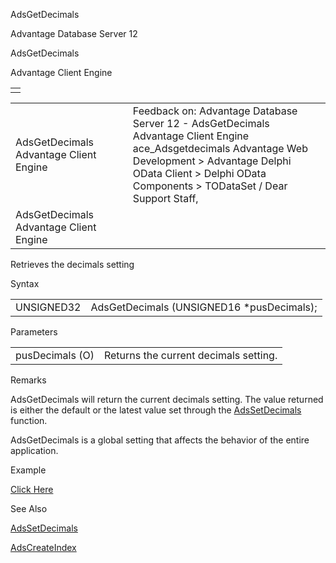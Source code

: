 AdsGetDecimals




Advantage Database Server 12  

AdsGetDecimals

Advantage Client Engine

|  |
| --- |
|  |

|  |  |  |  |  |
| --- | --- | --- | --- | --- |
| AdsGetDecimals  Advantage Client Engine |  |  | Feedback on: Advantage Database Server 12 - AdsGetDecimals Advantage Client Engine ace\_Adsgetdecimals Advantage Web Development > Advantage Delphi OData Client > Delphi OData Components > TODataSet / Dear Support Staff, |  |
| AdsGetDecimals  Advantage Client Engine |  |  |  |  |

Retrieves the decimals setting

Syntax

|  |  |
| --- | --- |
| UNSIGNED32 | AdsGetDecimals (UNSIGNED16 \*pusDecimals); |

Parameters

|  |  |
| --- | --- |
| pusDecimals (O) | Returns the current decimals setting. |

Remarks

AdsGetDecimals will return the current decimals setting. The value returned is either the default or the latest value set through the [AdsSetDecimals](ace_adssetdecimals.htm) function.

AdsGetDecimals is a global setting that affects the behavior of the entire application.

Example

[Click Here](ace_examples.htm#adsgetdecimalsexample)

See Also

[AdsSetDecimals](ace_adssetdecimals.htm)

[AdsCreateIndex](ace_adscreateindex.htm)